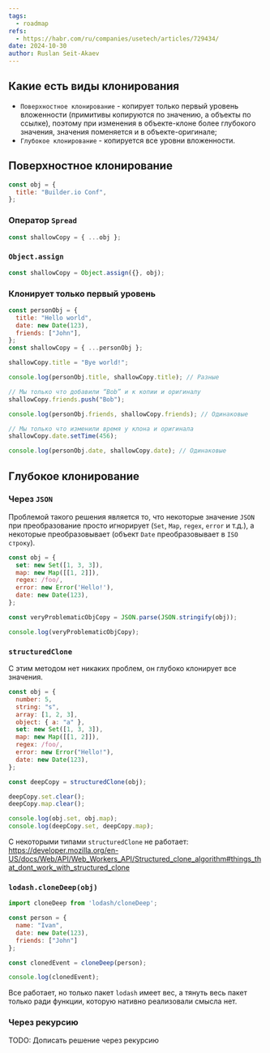 ```yaml
---
tags:
  - roadmap
refs:
  - https://habr.com/ru/companies/usetech/articles/729434/
date: 2024-10-30
author: Ruslan Seit-Akaev
---
```

## Какие есть виды клонирования

- `Поверхностное клонирование` - копирует только первый уровень вложенности (примитивы копируются по значению, а объекты по ссылке), поэтому при изменения в объекте-клоне более глубокого значения, значения поменяется и в объекте-оригинале;
- `Глубокое клонирование` - копируется все уровни вложенности.

## Поверхностное клонирование

```js
const obj = {
  title: "Builder.io Conf",
};
```

### Оператор `Spread`

```js
const shallowCopy = { ...obj };
```

### `Object.assign`

```js
const shallowCopy = Object.assign({}, obj);
```

### Клонирует только первый уровень

```js
const personObj = {
  title: "Hello world",
  date: new Date(123),
  friends: ["John"],
};
const shallowCopy = { ...personObj };

shallowCopy.title = "Bye world!";

console.log(personObj.title, shallowCopy.title); // Разные

// Мы только что добавили “Bob” и к копии и оригиналу
shallowCopy.friends.push("Bob");

console.log(personObj.friends, shallowCopy.friends); // Одинаковые

// Мы только что изменили время у клона и оригинала
shallowCopy.date.setTime(456);

console.log(personObj.date, shallowCopy.date); // Одинаковые
```

## Глубокое клонирование

### Через `JSON`

  Проблемой такого решения является то, что некоторые значение `JSON` при преобразование просто игнорирует (`Set`, `Map`, `regex`, `error` и т.д.), а некоторые преобразовывает (объект `Date` преобразовывает в `ISO строку`).

```js
const obj = {
  set: new Set([1, 3, 3]),
  map: new Map([[1, 2]]),
  regex: /foo/,
  error: new Error('Hello!'),
  date: new Date(123),
};

const veryProblematicObjCopy = JSON.parse(JSON.stringify(obj));

console.log(veryProblematicObjCopy);
```

### `structuredClone`

С этим методом нет никаких проблем, он глубоко клонирует все значения.

```js
const obj = {
  number: 5,
  string: "s",
  array: [1, 2, 3],
  object: { a: "a" },
  set: new Set([1, 3, 3]),
  map: new Map([[1, 2]]),
  regex: /foo/,
  error: new Error("Hello!"),
  date: new Date(123),
};

const deepCopy = structuredClone(obj);

deepCopy.set.clear();
deepCopy.map.clear();

console.log(obj.set, obj.map);
console.log(deepCopy.set, deepCopy.map);
```

С некоторыми типами `structuredClone` не работает: https://developer.mozilla.org/en-US/docs/Web/API/Web_Workers_API/Structured_clone_algorithm#things_that_dont_work_with_structured_clone

### `lodash.cloneDeep(obj)`

```js
import cloneDeep from 'lodash/cloneDeep';

const person = {
  name: "Ivan",
  date: new Date(123),
  friends: ["John"]
};

const clonedEvent = cloneDeep(person);

console.log(clonedEvent);
```

Все работает, но только пакет `lodash` имеет вес, а тянуть весь пакет только ради функции, которую нативно реализовали смысла нет.

### Через рекурсию

TODO: Дописать решение через рекурсию